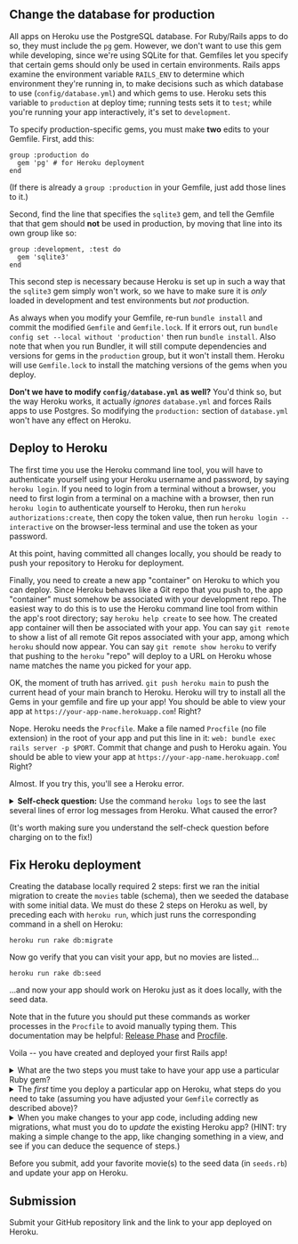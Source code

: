 ## Change the database for production

<!---
In the Sinatra Wordguesser assignment, you already learned how to deploy a Sinatra app to Heroku. Deploying a Rails app is very similar, but a few extra steps are required since most Rails apps use databases.
--->

All apps on Heroku use the PostgreSQL database.  For Ruby/Rails apps to do so, they must include the `pg` gem.  However, we don't want to use this gem while developing, since we're using SQLite for that. Gemfiles let you specify that certain gems should only be used in certain environments.  Rails apps examine the environment variable `RAILS_ENV` to determine which environment they're running in, to make decisions such as which database to use (`config/database.yml`) and which gems to use. Heroku sets this variable to `production` at deploy time; running tests sets it to `test`; while you're running your app interactively, it's set to `development`. 

To specify production-specific gems, you must make **two** edits to your Gemfile.  First, add this: 

```
group :production do
  gem 'pg' # for Heroku deployment
end
```

(If there is already a `group :production` in your Gemfile, just add those lines to it.)

Second, find the line that specifies the `sqlite3` gem, and tell the Gemfile that that gem should **not** be used in production, by moving that line into its own group like so:

```
group :development, :test do
  gem 'sqlite3'
end
```

This second step is necessary because Heroku is set up in such a way that the `sqlite3` gem simply won't work, so we have to make sure it is _only_ loaded in development and test environments but _not_ production.

As always when you modify your Gemfile, re-run `bundle install` and commit the modified `Gemfile` and `Gemfile.lock`. If it errors out, run 
`bundle config set --local without 'production'` then run `bundle install`.
Also note that when you run Bundler, it will still compute dependencies and versions for gems in the `production` group, but it won't install them.  Heroku will use `Gemfile.lock` to install the matching versions of the gems when you deploy.

**Don't we have to modify `config/database.yml` as well?**  You'd think so, but the way Heroku works, it actually _ignores_ `database.yml` and forces Rails apps to use Postgres.  So modifying the `production:` section of `database.yml` won't have any effect on Heroku.

## Deploy to Heroku

The first time you use the Heroku command line tool, you will have to authenticate yourself using your Heroku username and password, by saying `heroku login`.  If you need to login from a terminal without a browser, you need to first login from a terminal on a machine with a browser, then run `heroku login` to authenticate yourself to Heroku, then run `heroku authorizations:create`, then copy the token value, then run `heroku login --interactive` on the browser-less terminal and use the token as your password.

At this point, having committed all changes locally, you should be ready to push your repository to Heroku for deployment.

Finally, you need to create a new app "container" on Heroku to which you can deploy.  Since Heroku behaves like a Git repo that you push to, the app "container" must somehow be associated with your development repo.  The easiest way to do this is to use the  Heroku command line tool from within the app's root directory; say `heroku help create` to see how. The created app container will then be associated with your app.  You can say `git remote` to show a list of all remote Git repos associated with your app, among which `heroku` should now appear.  You can say `git remote show heroku` to verify that pushing to the `heroku` "repo" will deploy to a URL on Heroku whose name matches the name you picked for your app.

OK, the moment of truth has arrived.  `git push heroku main` to push the current head of your main branch to Heroku.  Heroku will try to install all the Gems in your gemfile and fire up your app!  You should be able to view your app at `https://your-app-name.herokuapp.com`! Right?

Nope. Heroku needs the `Procfile`.  Make a file named `Procfile` (no file extension) in the root of your app and put this line in it: `web: bundle exec rails server -p $PORT`.  Commit that change and push to Heroku again.  You should be able to view your app at `https://your-app-name.herokuapp.com`! Right?

Almost.  If you try this, you'll see a Heroku error.

<details>
<summary>
<b>Self-check question:</b> Use the command <code>heroku logs</code> to see the last several lines of error log messages from Heroku.  What caused the error?
</summary>
<blockquote>
As the error message <code>relation "movies" does not exist</code> tells us, there is no <code>movies</code> table on Heroku -- in fact there isn't even a  database.
</blockquote>
</details>

(It's worth making sure you understand the self-check question before charging on to the fix!)

## Fix Heroku deployment

Creating the database locally required 2 steps: first we ran the initial migration to create the `movies` table (schema), then we seeded the database with some initial data.  We must do these 2 steps on Heroku as well, by preceding each with `heroku run`, which just runs the corresponding command in a shell on Heroku:

```
heroku run rake db:migrate
```
Now go verify that you can visit your app, but no movies are listed...
```
heroku run rake db:seed
```
...and now your app should work on Heroku just as it does locally,
with the seed data.

Note that in the future you should put these commands as worker processes in the `Procfile` to avoid manually typing them. This documentation may be helpful: [Release Phase](https://devcenter.heroku.com/articles/release-phase) and [Procfile](https://devcenter.heroku.com/articles/procfile#procfile-naming-and-location).

Voila -- you have created and deployed your first Rails app!


<details>
<summary>
What are the two steps you must take to have your app use a particular Ruby gem? 
</summary>
<blockquote>
You must add a line to your <code>Gemfile</code> to add a gem and re-run <code>bundle install</code>.
</blockquote>
</details>

<details>
<summary>
The <i>first</i> time you deploy a particular app on Heroku, what steps do you need to take (assuming you have adjusted your <code>Gemfile</code> correctly as described above)?
</summary>
<blockquote>
Create the app container on Heroku; push the app to Heroku; run the initial migration(s) to create the database; and if appropriate, seed the database with initial data.
</blockquote>
</details>


<details>
<summary>
When you make changes to your app code, including adding new migrations, what must you do to <i>update</i> the existing Heroku app? (HINT: try making a simple change to the app, like changing something in a view, and see if you can deduce the sequence of steps.)
</summary>
<blockquote>
Commit changes to Git, then <code>git push heroku main</code> to redeploy. If you created new migrations, you also need to <code>heroku run rake db:migrate</code> to apply them on the Heroku side.
</blockquote>
</details>

Before you submit, add your favorite movie(s) to the seed data (in `seeds.rb`) and update your app on Heroku.

## Submission
Submit your GitHub repository link and the link to your app deployed on Heroku.
